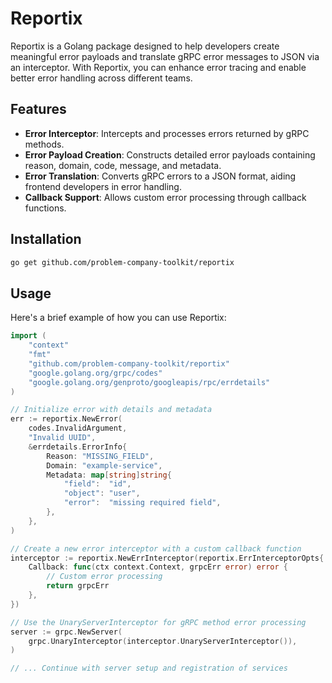 # Reportix

Reportix is a Golang package designed to help developers create meaningful error payloads and translate gRPC error messages to JSON via an interceptor. With Reportix, you can enhance error tracing and enable better error handling across different teams.

## Features

- **Error Interceptor**: Intercepts and processes errors returned by gRPC methods.
- **Error Payload Creation**: Constructs detailed error payloads containing reason, domain, code, message, and metadata.
- **Error Translation**: Converts gRPC errors to a JSON format, aiding frontend developers in error handling.
- **Callback Support**: Allows custom error processing through callback functions.

## Installation

```bash
go get github.com/problem-company-toolkit/reportix
```

## Usage

Here's a brief example of how you can use Reportix:

```go
import (
    "context"
    "fmt"
    "github.com/problem-company-toolkit/reportix"
    "google.golang.org/grpc/codes"
    "google.golang.org/genproto/googleapis/rpc/errdetails"
)

// Initialize error with details and metadata
err := reportix.NewError(
    codes.InvalidArgument,
    "Invalid UUID",
    &errdetails.ErrorInfo{
        Reason: "MISSING_FIELD",
        Domain: "example-service",
        Metadata: map[string]string{
            "field":  "id",
            "object": "user",
            "error":  "missing required field",
        },
    },
)

// Create a new error interceptor with a custom callback function
interceptor := reportix.NewErrInterceptor(reportix.ErrInterceptorOpts{
    Callback: func(ctx context.Context, grpcErr error) error {
        // Custom error processing
        return grpcErr
    },
})

// Use the UnaryServerInterceptor for gRPC method error processing
server := grpc.NewServer(
    grpc.UnaryInterceptor(interceptor.UnaryServerInterceptor()),
)

// ... Continue with server setup and registration of services
```